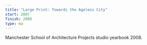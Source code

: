 ```yaml
---
title: "Large Print: Towards the Ageless City"
start: 2007
finish: 2008
type: ma
---
```


Manchester School of Architecture Projects studio yearbook 2008.
